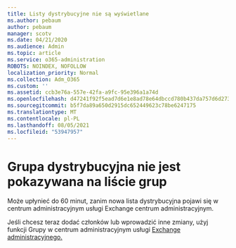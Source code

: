 ```yaml
---
title: Listy dystrybucyjne nie są wyświetlane
ms.author: pebaum
author: pebaum
manager: scotv
ms.date: 04/21/2020
ms.audience: Admin
ms.topic: article
ms.service: o365-administration
ROBOTS: NOINDEX, NOFOLLOW
localization_priority: Normal
ms.collection: Adm_O365
ms.custom: ''
ms.assetid: ccb3e76a-557e-42fa-a9fc-95e396a1a74d
ms.openlocfilehash: d47241f92f5ead7d6e1e8ad78e64dbccd780b437da757d6d273778fcc5372378
ms.sourcegitcommit: b5f7da89a650d2915dc652449623c78be6247175
ms.translationtype: MT
ms.contentlocale: pl-PL
ms.lasthandoff: 08/05/2021
ms.locfileid: "53947957"
---
```

# <a name="distribution-group-not-showing-in-groups-list"></a>Grupa dystrybucyjna nie jest pokazywana na liście grup

Może upłynieć do 60 minut, zanim nowa lista dystrybucyjna pojawi się w centrum administracyjnym usługi Exchange centrum administracyjnym.
  
Jeśli chcesz teraz dodać członków lub wprowadzić inne zmiany, użyj funkcji Grupy w centrum administracyjnym usługi [Exchange administracyjnego.](https://outlook.office365.com/ecp/?rfr=Admin_o365&amp;exsvurl=1&amp;mkt=en-US.aspx)
  

